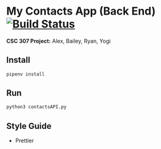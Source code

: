 # My Contacts App (Back End) [![Build Status](https://travis-ci.org/CSC-307-My-Contacts/my-contacts-backend.svg?branch=develop)](https://travis-ci.org/CSC-307-My-Contacts/my-contacts)

__CSC 307 Project:__ Alex, Bailey, Ryan, Yogi


## Install
```bash
pipenv install
```

## Run
```python
python3 contactsAPI.py
```

## Style Guide

* Prettier
